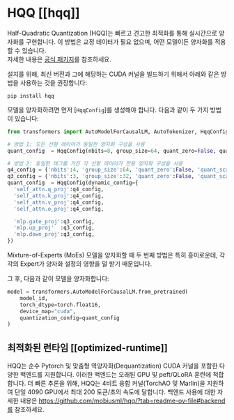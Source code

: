 <!--Copyright 2024 The HuggingFace Team. All rights reserved.

Licensed under the Apache License, Version 2.0 (the "License"); you may not use this file except in compliance with
the License. You may obtain a copy of the License at

http://www.apache.org/licenses/LICENSE-2.0

Unless required by applicable law or agreed to in writing, software distributed under the License is distributed on
an "AS IS" BASIS, WITHOUT WARRANTIES OR CONDITIONS OF ANY KIND, either express or implied. See the License for the
specific language governing permissions and limitations under the License.

⚠️ Note that this file is in Markdown but contain specific syntax for our doc-builder (similar to MDX) that may not be
rendered properly in your Markdown viewer.

-->


# HQQ [[hqq]]

Half-Quadratic Quantization (HQQ)는 빠르고 견고한 최적화를 통해 실시간으로 양자화를 구현합니다. 이 방법은 교정 데이터가 필요 없으며, 어떤 모델이든 양자화를 적용할 수 있습니다.  
자세한 내용은 <a href="https://github.com/mobiusml/hqq/">공식 패키지</a>를 참조하세요.

설치를 위해, 최신 버전과 그에 해당하는 CUDA 커널을 빌드하기 위해서 아래와 같은 방법을 사용하는 것을 권장합니다:
```
pip install hqq
```

모델을 양자화하려면 먼저 [`HqqConfig`]를 생성해야 합니다. 다음과 같이 두 가지 방법이 있습니다:
``` Python
from transformers import AutoModelForCausalLM, AutoTokenizer, HqqConfig

# 방법 1: 모든 선형 레이어가 동일한 양자화 구성을 사용
quant_config  = HqqConfig(nbits=8, group_size=64, quant_zero=False, quant_scale=False, axis=0) # axis=0은 기본값
```

``` Python
# 방법 2: 동일한 태그를 가진 각 선형 레이어가 전용 양자화 구성을 사용
q4_config = {'nbits':4, 'group_size':64, 'quant_zero':False, 'quant_scale':False}
q3_config = {'nbits':3, 'group_size':32, 'quant_zero':False, 'quant_scale':False}
quant_config  = HqqConfig(dynamic_config={
  'self_attn.q_proj':q4_config,
  'self_attn.k_proj':q4_config,
  'self_attn.v_proj':q4_config,
  'self_attn.o_proj':q4_config,

  'mlp.gate_proj':q3_config,
  'mlp.up_proj'  :q3_config,
  'mlp.down_proj':q3_config,
})
```

Mixture-of-Experts (MoEs) 모델을 양자화할 때 두 번째 방법은 특히 흥미로운데, 각각의 Expert가 양자화 설정의 영향을 덜 받기 때문입니다.


그 후, 다음과 같이 모델을 양자화합니다:
``` Python
model = transformers.AutoModelForCausalLM.from_pretrained(
    model_id, 
    torch_dtype=torch.float16, 
    device_map="cuda", 
    quantization_config=quant_config
)
```

## 최적화된 런타임 [[optimized-runtime]]

HQQ는 순수 Pytorch 및 맞춤형 역양자화(Dequantization) CUDA 커널을 포함한 다양한 백엔드를 지원합니다. 이러한 백엔드는 오래된 GPU 및 peft/QLoRA 훈련에 적합합니다.
더 빠른 추론을 위해, HQQ는 4비트 융합 커널(TorchAO 및 Marlin)을 지원하여 단일 4090 GPU에서 최대 200 토큰/초의 속도에 달합니다.
백엔드 사용에 대한 자세한 내용은 https://github.com/mobiusml/hqq/?tab=readme-ov-file#backend를 참조하세요.
